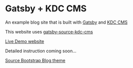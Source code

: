 # Gatsby + KDC CMS

An example blog site that is built with [Gatsby](https://www.gatsbyjs.org/) and [KDC CMS](https://github.com/ianpogi5/kdc-cms/)

This website uses [gatsby-source-kdc-cms](https://github.com/ianpogi5/gatsby-source-kdc-cms)

[Live Demo website](https://gatsby-blog-kdc-cms.netlify.com/)

Detailed instruction coming soon...

[Source Bootstrap Blog theme](https://github.com/BlackrockDigital/startbootstrap-clean-blog)
